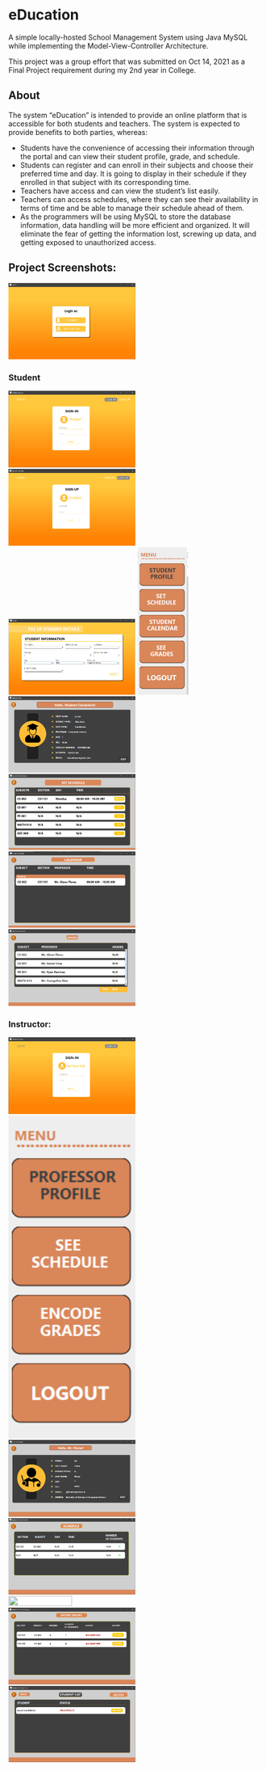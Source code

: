 # eDucation
A simple locally-hosted School Management System using Java MySQL while implementing the Model-View-Controller Architecture.

This project was a group effort that was submitted on Oct 14, 2021 as a Final Project requirement during my 2nd year in College.

## About
The system “eDucation” is intended to provide an online platform that is accessible for both students and teachers. The system is expected to provide benefits to both parties, whereas:
- Students have the convenience of accessing their information through the portal and can view their student profile, grade, and schedule.
- Students can register and can enroll in their subjects and choose their preferred time and day. It is going to display in their schedule if they enrolled in that subject with its corresponding time.
- Teachers have access and can view the student’s list easily.
- Teachers can access schedules, where they can see their availability in terms of time and be able to manage their schedule ahead of them.
- As the programmers will be using MySQL to store the database information, data handling will be more efficient and organized. It will eliminate the fear of getting the information lost, screwing up data, and getting exposed to unauthorized access. 

## Project Screenshots:
<img src="/screenshots/HomePage.png" width=50% height=50%>

### Student
<img src="/screenshots/StudentSignIn.png" width=50% height=50%>
<img src="/screenshots/StudentSignUp.png" width=50% height=50%>
<img src="/screenshots/StudentSignUpDetails.png" width=50% height=50%>
<img src="/screenshots/StudentMainMenu.png" width=20% height=20%>
<img src="/screenshots/StudentProfile.png" width=50% height=50%>
<img src="/screenshots/StudentSetSchedule.png" width=50% height=50%>
<img src="/screenshots/StudentCalendar.png" width=50% height=50%>
<img src="/screenshots/StudentSeeGrades.png" width=50% height=50%>

### Instructor:
<img src="/screenshots/InstructorSignIn.png" width=50% height=50%>
<img src="/screenshots/InstructorMainMenu.png" width=50% height=50%>
<img src="/screenshots/InstructorProfile.png" width=50% height=50%>
<img src="/screenshots/InstructorSeeSchedule.png" width=50% height=50%>
<img src="/screenshotss/InstructorSeeScheduleStudentList.png" width=50% height=50%>
<img src="/screenshots/InstructorEncodeGrades.png" width=50% height=50%>
<img src="/screenshots/InstructorEncodeGradeStudentList.png" width=50% height=50%>
